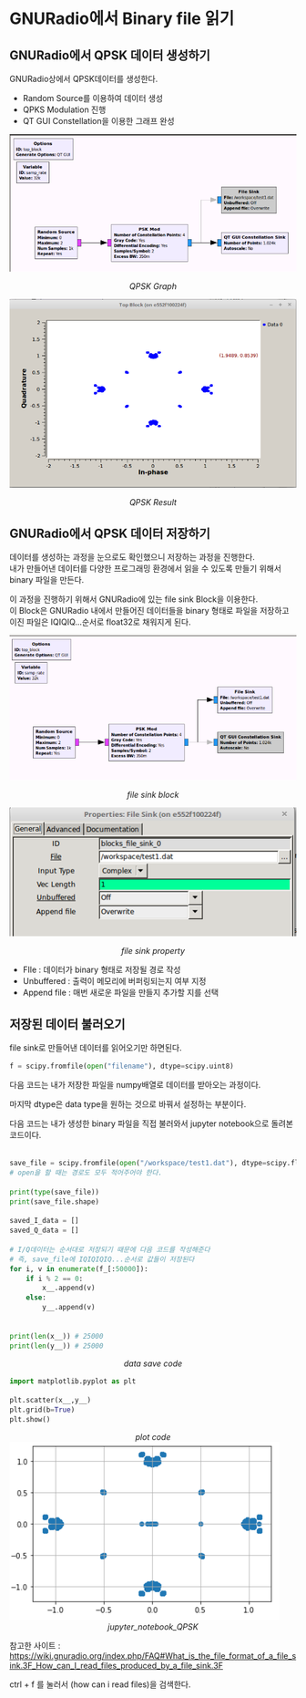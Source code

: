 # GNURadio에서 Binary file 읽기

## GNURadio에서 QPSK 데이터 생성하기 

GNURadio상에서 QPSK데이터를 생성한다.

* Random Source를 이용하여 데이터 생성
* QPKS Modulation 진행
* QT GUI Constellation을 이용한 그래프 완성

![QPSK_graph](img/QPSK_graph.png)

*<center> QPSK Graph </center>*

![QPSK_result](img/QPKS_result.png)
*<center> QPSK Result </center>*


## GNURadio에서 QPSK 데이터 저장하기


데이터를 생성하는 과정을 눈으로도 확인했으니 저장하는 과정을 진행한다. <br>
내가 만들어낸 데이터를 다양한 프로그래밍 환경에서 읽을 수 있도록 만들기 위해서 binary 파일을 만든다.<br>

이 과정을 진행하기 위해서 GNURadio에 있는 file sink Block을 이용한다.<br> 
이 Block은 GNURadio 내에서 만들어진 데이터들을 binary 형태로 파일을 저장하고 이진 파일은 IQIQIQ...순서로 float32로 채워지게 된다.

![file_sink](img/file_sink.png)

*<center> file sink block </center>*

![file_sink](img/file_sink_property.png)

*<center> file sink property </center>*

* FIle : 데이터가 binary 형태로 저장될 경로 작성
* Unbuffered : 출력이 메모리에 버퍼링되는지 여부 지정
* Append file : 매번 새로운 파일을 만들지 추가할 지를 선택

## 저장된 데이터 불러오기

file sink로 만들어낸 데이터를 읽어오기만 하면된다.

```python
f = scipy.fromfile(open("filename"), dtype=scipy.uint8)
```

다음 코드는 내가 저장한 파일을 numpy배열로 데이터를 받아오는 과정이다.

마지막 dtype은 data type을 원하는 것으로 바꿔서 설정하는 부분이다.

다음 코드는 내가 생성한 binary 파일을 직접 불러와서 jupyter notebook으로 돌려본 코드이다.
```python

save_file = scipy.fromfile(open("/workspace/test1.dat"), dtype=scipy.float32)
# open을 할 때는 경로도 모두 적어주어야 한다.

print(type(save_file))
print(save_file.shape)

saved_I_data = []
saved_Q_data = []

# I/Q데이터는 순서대로 저장되기 때문에 다음 코드를 작성해준다
# 즉, save_file에 IQIQIQIQ...순서로 값들이 저장된다
for i, v in enumerate(f_[:50000]):    
    if i % 2 == 0:
        x__.append(v)    
    else:
        y__.append(v)
            
            
print(len(x__)) # 25000
print(len(y__)) # 25000
```
*<center> data save code </center>*

```python
import matplotlib.pyplot as plt

plt.scatter(x__,y__)
plt.grid(b=True)
plt.show()
```
*<center> plot code </center>*
![jupyter_notebook_QPSK](img/jupyter_notebook_QPSK.png)
*<center> jupyter_notebook_QPSK </center>*

참고한 사이트 : <https://wiki.gnuradio.org/index.php/FAQ#What_is_the_file_format_of_a_file_sink.3F_How_can_I_read_files_produced_by_a_file_sink.3F>

ctrl + f 를 눌러서 (how can i read files)을 검색한다.
